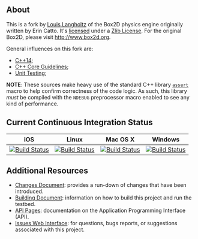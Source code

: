 ## About

This is a fork by [Louis Langholtz](https://github.com/louis-langholtz)
of the Box2D physics engine originally written by Erin Catto. It's
[licensed](https://github.com/louis-langholtz/Box2D/blob/dev/LICENSE.txt) under
a [Zlib License](https://opensource.org/licenses/Zlib). For the original Box2D, please visit http://www.box2d.org.

General influences on this fork are:
- [C++14](https://en.wikipedia.org/wiki/C%2B%2B14);
- [C++ Core Guidelines](https://github.com/isocpp/CppCoreGuidelines/blob/master/CppCoreGuidelines.md);
- [Unit Testing](https://en.wikipedia.org/wiki/Unit_testing);

**NOTE**: These sources make heavy use of the standard C++ library
[`assert`](http://en.cppreference.com/w/cpp/error/assert) macro to help confirm
correctness of the code logic. As such, this library *must* be compiled with
the `NDEBUG` preprocessor macro enabled to see any kind of performance.

## Current Continuous Integration Status

|iOS|Linux|Mac OS X|Windows|
|---|-----|--------|-------|
|[![Build Status](https://travis-ci.org/louis-langholtz/Box2D.svg?branch=iosfoo)](https://travis-ci.org/louis-langholtz/Box2D)|[![Build Status](https://travis-ci.org/louis-langholtz/Box2D.svg?branch=dev)](https://travis-ci.org/louis-langholtz/Box2D)|[![Build Status](https://travis-ci.org/louis-langholtz/Box2D.svg?branch=macosxfoo)](https://travis-ci.org/louis-langholtz/Box2D)|[![Build Status](https://travis-ci.org/louis-langholtz/Box2D.svg?branch=win32foo)](https://travis-ci.org/louis-langholtz/Box2D)|

## Additional Resources

- [Changes Document](https://github.com/louis-langholtz/Box2D/blob/dev/Changes.md):
  provides a run-down of changes that have been introduced.
- [Building Document](https://github.com/louis-langholtz/Box2D/blob/dev/Box2D/Building.txt):
  information on how to build this project and run the testbed.
- [API Pages](http://louis-langholtz.github.io/Box2D/API/index.html): documentation on the Application Programming Interface (API).
- [Issues Web Interface](https://github.com/louis-langholtz/Box2D/issues):
  for questions, bugs reports, or suggestions associated with this project.
